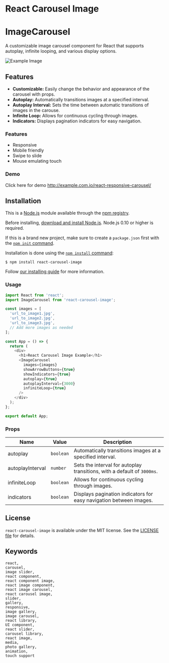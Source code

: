 # React Carousel Image


# ImageCarousel

A customizable image carousel component for React that supports autoplay, infinite looping, and various display options.

<!-- ![Example Image](//assets/sample-image.png) -->
![Example Image](https://raw.githubusercontent.com/sharanabasappadhammur/nodejs/refs/heads/main/Screenshot%202024-10-10%20131454.png?token=GHSAT0AAAAAACXDSEAZVOZIJXIGJBCMEC2OZYHUO4A)

## Features

- **Customizable:** Easily change the behavior and appearance of the carousel with props.
- **Autoplay:** Automatically transitions images at a specified interval.
- **Autoplay Interval:** Sets the time between automatic transitions of images in the carouse.
- **Infinite Loop:** Allows for continuous cycling through images.
- **Indicators:** Displays pagination indicators for easy navigation.


### Features

-   Responsive
-   Mobile friendly
-   Swipe to slide
-   Mouse emulating touch


### Demo

Click here for demo <http://example.com.io/react-responsive-carousel/>


## Installation

This is a [Node.js](https://nodejs.org/en/) module available through the
[npm registry](https://www.npmjs.com/).

Before installing, [download and install Node.js](https://nodejs.org/en/download/).
Node.js 0.10 or higher is required.

If this is a brand new project, make sure to create a `package.json` first with
the [`npm init` command](https://docs.npmjs.com/creating-a-package-json-file).

Installation is done using the
[`npm install` command](https://docs.npmjs.com/getting-started/installing-npm-packages-locally):

```console
$ npm install react-carousel-image
```

Follow [our installing guide](http://expressjs.com/en/starter/installing.html)
for more information.

### Usage

```javascript
import React from 'react';
import ImageCarousel from 'react-carousel-image';

const images = [
  'url_to_image1.jpg',
  'url_to_image2.jpg',
  'url_to_image3.jpg',
  // Add more images as needed
];

const App = () => {
  return (
    <div>
      <h1>React Carousel Image Example</h1>
      <ImageCarousel 
        images={images} 
        showArrowButtons={true} 
        showIndicators={true} 
        autoplay={true} 
        autoplayInterval={3000} 
        infiniteLoop={true} 
      />
    </div>
  );
};

export default App;
```

### Props

| Name                | Value          | Description                                                                                                 |
|---------------------|----------------|-------------------------------------------------------------------------------------------------------------                                     |
| autoplay            | `boolean`      | Automatically transitions images at a specified interval.                                                   |
| autoplayInterval     | `number`       | Sets the interval for autoplay transitions, with a default of `3000ms`.                                   |
| infiniteLoop       | `boolean`      | Allows for continuous cycling through images.                                                                |
| indicators          | `boolean`      | Displays pagination indicators for easy navigation between images.                                           |
                                     
                                

## License

`react-carousel-image` is available under the MIT license. See the [LICENSE
file](LICENSE) for details.

## Keywords
    react,
    carousel,
    image slider,
    react component,
    react component image,
    react image component,
    react image carousel,
    react carousel image,
    slider,
    gallery,
    responsive,
    image gallery,
    image carousel,
    react library,
    UI component,
    react slider,
    carousel library,
    react image,
    media,
    photo gallery,
    animation,
    touch support
